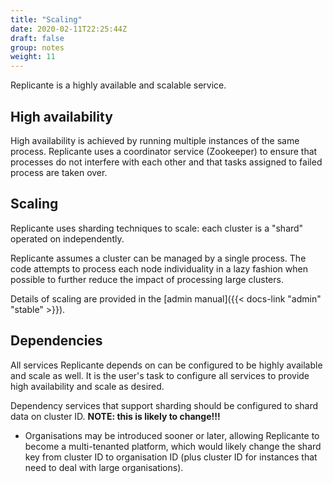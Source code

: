 ```yaml
---
title: "Scaling"
date: 2020-02-11T22:25:44Z
draft: false
group: notes
weight: 11
---
```


Replicante is a highly available and scalable service.


## High availability
High availability is achieved by running multiple instances of the same process.
Replicante uses a coordinator service (Zookeeper) to ensure that processes do not
interfere with each other and that tasks assigned to failed process are taken over.


## Scaling
Replicante uses sharding techniques to scale: each cluster is a "shard" operated on independently.

Replicante assumes a cluster can be managed by a single process.
The code attempts to process each node individuality in a lazy fashion when possible
to further reduce the impact of processing large clusters.

Details of scaling are provided in the
[admin manual]({{< docs-link "admin" "stable" >}}).


## Dependencies
All services Replicante depends on can be configured to be highly available and scale as well.
It is the user's task to configure all services to provide high availability and scale as desired.

Dependency services that support sharding should be configured to shard data on cluster ID.
**NOTE: this is likely to change!!!**

  * Organisations may be introduced sooner or later, allowing Replicante to become a multi-tenanted
    platform, which would likely change the shard key from cluster ID to organisation ID
    (plus cluster ID for instances that need to deal with large organisations).

